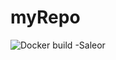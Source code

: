 # myRepo
![Docker build -Saleor](https://github.com/HariniRavi490/myRepo/assets/95735756/1ec8a089-fb76-4f35-9f50-680363afaace)

